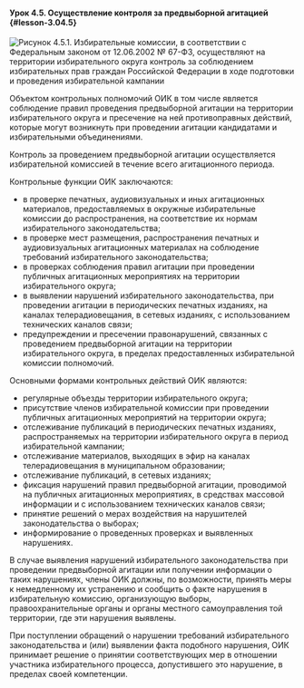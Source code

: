 #### Урок 4.5. Осуществление контроля за предвыборной агитацией {#lesson-3.04.5}

![Рисунок 4.5.1. Избирательные комиссии, в соответствии с Федеральным законом от 12.06.2002 № 67-ФЗ, осуществляют на территории избирательного округа контроль за соблюдением избирательных прав граждан Российской Федерации в ходе подготовки и проведения избирательной кампании ](./3.04.5.1.png)

Объектом контрольных полномочий ОИК в том числе является соблюдение правил проведения предвыборной агитации на территории избирательного округа и пресечение на ней противоправных действий, которые могут возникнуть при проведении агитации кандидатами и избирательными объединениями.

Контроль за проведением предвыборной агитации осуществляется избирательной комиссией в течение всего агитационного периода.

Контрольные функции ОИК заключаются:

- в проверке печатных, аудиовизуальных и иных агитационных материалов, предоставляемых в окружные избирательные комиссии до распространения, на соответствие их нормам избирательного законодательства;
- в проверке мест размещения, распространения печатных и аудиовизуальных агитационных материалах на соблюдение требований избирательного законодательства;
- в проверках соблюдения правил агитации при проведении публичных агитационных мероприятиях на территории избирательного округа;
- в выявлении нарушений избирательного законодательства, при проведении агитации в периодических печатных изданиях, на каналах телерадиовещания, в сетевых изданиях, с использованием технических каналов связи;
- предупреждении и пресечении правонарушений, связанных с проведением предвыборной агитации на территории избирательного округа, в пределах предоставленных избирательной комиссии полномочий.

Основными формами контрольных действий ОИК являются: 

- регулярные объезды территории избирательного округа; 
- присутствие членов избирательной комиссии при проведении публичных агитационных мероприятий на территории округа;
- отслеживание публикаций в периодических печатных изданиях, распространяемых на территории избирательного округа в период избирательной кампании;
- отслеживание материалов, выходящих в эфир на каналах телерадиовещания в муниципальном образовании;
- отслеживание публикаций, в сетевых изданиях;
- фиксация нарушений правил предвыборной агитации, проводимой на публичных агитационных мероприятиях, в средствах массовой информации и с использованием технических каналов связи;
- принятие решений о мерах воздействия на нарушителей законодательства о выборах;
- информирование о проведенных проверках и выявленных нарушениях.

В случае выявления нарушений избирательного законодательства при проведении предвыборной агитации или получении информации о таких нарушениях, члены ОИК должны, по возможности, принять меры к немедленному их устранению и сообщить о факте нарушения в избирательную комиссию, организующую выборы, правоохранительные органы и органы местного самоуправления той территории, где эти нарушения выявлены.

При поступлении обращений о нарушении требований избирательного законодательства и (или) выявлении факта подобного нарушения, ОИК принимает решение о принятии соответствующих мер в отношении участника избирательного процесса, допустившего это нарушение, в пределах своей компетенции.
